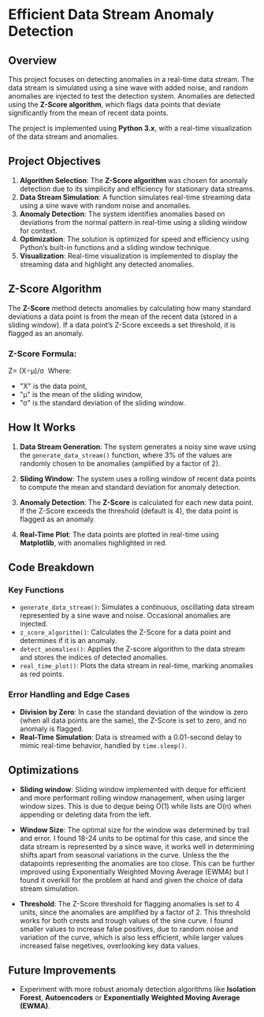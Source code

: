 
# Efficient Data Stream Anomaly Detection

## Overview

This project focuses on detecting anomalies in a real-time data stream. The data stream is simulated using a sine wave with added noise, and random anomalies are injected to test the detection system. Anomalies are detected using the **Z-Score algorithm**, which flags data points that deviate significantly from the mean of recent data points.

The project is implemented using **Python 3.x**, with a real-time visualization of the data stream and anomalies.

## Project Objectives

1. **Algorithm Selection**: The **Z-Score algorithm** was chosen for anomaly detection due to its simplicity and efficiency for stationary data streams.
2. **Data Stream Simulation**: A function simulates real-time streaming data using a sine wave with random noise and anomalies.
3. **Anomaly Detection**: The system identifies anomalies based on deviations from the normal pattern in real-time using a sliding window for context.
4. **Optimization**: The solution is optimized for speed and efficiency using Python’s built-in functions and a sliding window technique.
5. **Visualization**: Real-time visualization is implemented to display the streaming data and highlight any detected anomalies.

## Z-Score Algorithm

The **Z-Score** method detects anomalies by calculating how many standard deviations a data point is from the mean of the recent data (stored in a sliding window). If a data point’s Z-Score exceeds a set threshold, it is flagged as an anomaly.

### Z-Score Formula:
Z= (X−μ)/σ
​
Where:
- "X" is the data point,
- "μ" is the mean of the sliding window,
- "σ" is the standard deviation of the sliding window.

## How It Works

1. **Data Stream Generation**: The system generates a noisy sine wave using the `generate_data_stream()` function, where 3% of the values are randomly chosen to be anomalies (amplified by a factor of 2).
   
2. **Sliding Window**: The system uses a rolling window of recent data points to compute the mean and standard deviation for anomaly detection.

3. **Anomaly Detection**: The **Z-Score** is calculated for each new data point. If the Z-Score exceeds the threshold (default is 4), the data point is flagged as an anomaly.

4. **Real-Time Plot**: The data points are plotted in real-time using **Matplotlib**, with anomalies highlighted in red.

## Code Breakdown

### Key Functions

- `generate_data_stream()`: Simulates a continuous, oscillating data stream represented by a sine wave and noise. Occasional anomalies are injected.
- `z_score_algorithm()`: Calculates the Z-Score for a data point and determines if it is an anomaly.
- `detect_anomalies()`: Applies the Z-score algorithm to the data stream and stores the indices of detected anomalies.
- `real_time_plot()`: Plots the data stream in real-time, marking anomalies as red points.

### Error Handling and Edge Cases

- **Division by Zero**: In case the standard deviation of the window is zero (when all data points are the same), the Z-Score is set to zero, and no anomaly is flagged.
- **Real-Time Simulation**: Data is streamed with a 0.01-second delay to mimic real-time behavior, handled by `time.sleep()`.

## Optimizations

- **Sliding window**: Sliding window implemented with deque for efficient and more performant rolling window management, when using larger window sizes. This is due to deque being O(1) while lists are O(n) when appending or deleting data from the left.

- **Window Size**: The optimal size for the window was determined by trail and error. I found 18-24 units to be optimal for this case, and since the data stream is represented by a since wave, it works well in determining shifts apart from seasonal variations in the curve. Unless the the datapoints representing the anomalies are too close. This can be further improved using Exponentially Weighted Moving Average (EWMA) but I found it overkill for the problem at hand and given the choice of data stream simulation.

- **Threshold**: The Z-Score threshold for flagging anomalies is set to 4 units, since the anomalies are amplified by a factor of 2. This threshold works for both crests and trough values of the sine curve. I found smaller values to increase false positives, due to random noise and variation of the curve, which is also less efficient, while larger values increased false negetives, overlooking key data values.

## Future Improvements

- Experiment with more robust anomaly detection algorithms like **Isolation Forest**,  **Autoencoders** or **Exponentially Weighted Moving Average (EWMA)**.